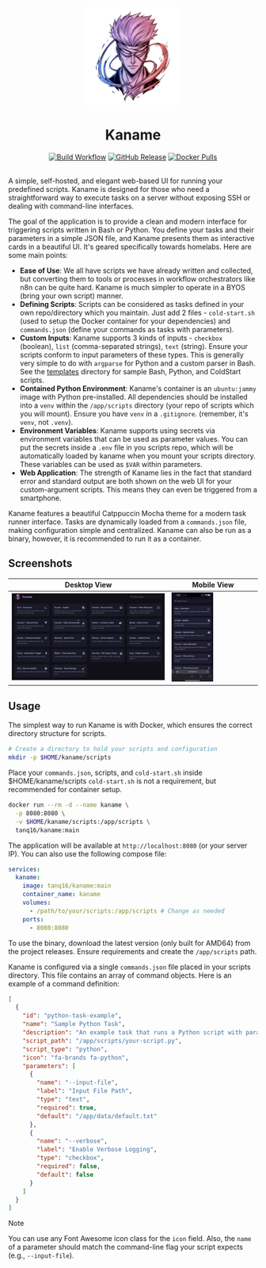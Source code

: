 <div align="center">
  <img src=".github/assets/logo.png" alt="Kaname Logo" width="200">
  <h1>Kaname</h1>

  <a href="https://github.com/tanq16/kaname/actions/workflows/release.yml"><img alt="Build Workflow" src="https://github.com/tanq16/kaname/actions/workflows/release.yml/badge.svg"></a>&nbsp;<a href="https://github.com/Tanq16/kaname/releases"><img alt="GitHub Release" src="https://img.shields.io/github/v/release/tanq16/kaname"></a>&nbsp;<a href="https://hub.docker.com/r/tanq16/kaname"><img alt="Docker Pulls" src="https://img.shields.io/docker/pulls/tanq16/kaname"></a><br><br>
</div>

A simple, self-hosted, and elegant web-based UI for running your predefined scripts. Kaname is designed for those who need a straightforward way to execute tasks on a server without exposing SSH or dealing with command-line interfaces.

The goal of the application is to provide a clean and modern interface for triggering scripts written in Bash or Python. You define your tasks and their parameters in a simple JSON file, and Kaname presents them as interactive cards in a beautiful UI. It's geared specifically towards homelabs. Here are some main points:

- **Ease of Use**: We all have scripts we have already written and collected, but converting them to tools or processes in workflow orchestrators like n8n can be quite hard. Kaname is much simpler to operate in a BYOS (bring your own script) manner.
- **Defining Scripts**: Scripts can be considered as tasks defined in your own repo/directory which you maintain. Just add 2 files - `cold-start.sh` (used to setup the Docker container for your dependencies) and `commands.json` (define your commands as tasks with parameters).
- **Custom Inputs**: Kaname supports 3 kinds of inputs - `checkbox` (boolean), `list` (comma-separated strings), `text` (string). Ensure your scripts conform to input parameters of these types. This is generally very simple to do with `argparse` for Python and a custom parser in Bash. See the [templates](/templates/) directory for sample Bash, Python, and ColdStart scripts.
- **Contained Python Environment**: Kaname's container is an `ubuntu:jammy` image with Python pre-installed. All dependencies should be installed into a `venv` within the `/app/scripts` directory (your repo of scripts which you will mount). Ensure you have `venv` in a `.gitignore`. (remember, it's `venv`, not `.venv`).
- **Environment Variables**: Kaname supports using secrets via environment variables that can be used as parameter values. You can put the secrets inside a `.env` file in you scripts repo, which will be automatically loaded by kaname when you mount your scripts directory. These variables can be used as `$VAR` within parameters.
- **Web Application**: The strength of Kaname lies in the fact that standard error and standard output are both shown on the web UI for your custom-argument scripts. This means they can even be triggered from a smartphone.

Kaname features a beautiful Catppuccin Mocha theme for a modern task runner interface. Tasks are dynamically loaded from a `commands.json` file, making configuration simple and centralized. Kaname can also be run as a binary, however, it is recommended to run it as a container.

## Screenshots

| Desktop View | Mobile View |
| --- | --- |
| <img src=".github/assets/rec.gif" width="100%"> | <img src=".github/assets/recm.gif" width="50%"> |

## Usage

The simplest way to run Kaname is with Docker, which ensures the correct directory structure for scripts.

```bash
# Create a directory to hold your scripts and configuration
mkdir -p $HOME/kaname/scripts
```

Place your `commands.json`, scripts, and `cold-start.sh` inside $HOME/kaname/scripts `cold-start.sh` is not a requirement, but recommended for container setup.

```bash
docker run --rm -d --name kaname \
  -p 8080:8080 \
  -v $HOME/kaname/scripts:/app/scripts \
  tanq16/kaname:main
```

The application will be available at `http://localhost:8080` (or your server IP). You can also use the following compose file:

```yaml
services:
  kaname:
    image: tanq16/kaname:main
    container_name: kaname
    volumes:
      - /path/to/your/scripts:/app/scripts # Change as needed
    ports:
      - 8080:8080
```

To use the binary, download the latest version (only built for AMD64) from the project releases. Ensure requirements and create the `/app/scripts` path.

Kaname is configured via a single `commands.json` file placed in your scripts directory. This file contains an array of command objects. Here is an example of a command definition:

```json
[
  {
    "id": "python-task-example",
    "name": "Sample Python Task",
    "description": "An example task that runs a Python script with parameters.",
    "script_path": "/app/scripts/your-script.py",
    "script_type": "python",
    "icon": "fa-brands fa-python",
    "parameters": [
      {
        "name": "--input-file",
        "label": "Input File Path",
        "type": "text",
        "required": true,
        "default": "/app/data/default.txt"
      },
      {
        "name": "--verbose",
        "label": "Enable Verbose Logging",
        "type": "checkbox",
        "required": false,
        "default": false
      }
    ]
  }
]
```

> [!NOTE]
> You can use any Font Awesome icon class for the `icon` field. Also, the `name` of a parameter should match the command-line flag your script expects (e.g., `--input-file`).
